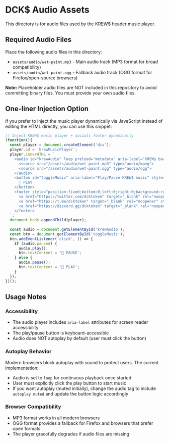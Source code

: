 # DCK$ Audio Assets

This directory is for audio files used by the KREW$ header music player.

## Required Audio Files

Place the following audio files in this directory:
- `assets/audio/wet-paint.mp3` - Main audio track (MP3 format for broad compatibility)
- `assets/audio/wet-paint.ogg` - Fallback audio track (OGG format for Firefox/open-source browsers)

**Note:** Placeholder audio files are NOT included in this repository to avoid committing binary files. You must provide your own audio files.

## One-liner Injection Option

If you prefer to inject the music player dynamically via JavaScript instead of editing the HTML directly, you can use this snippet:

```javascript
// Inject KREW$ music player + socials footer dynamically
(function(){
  const player = document.createElement('div');
  player.id = 'krewMusicPlayer';
  player.innerHTML = `
    <audio id="krewAudio" loop preload="metadata" aria-label="KREW$ background music">
      <source src="/assets/audio/wet-paint.mp3" type="audio/mpeg">
      <source src="/assets/audio/wet-paint.ogg" type="audio/ogg">
    </audio>
    <button id="toggleMusic" aria-label="Play/Pause KREW$ music" style="position:fixed;top:80px;right:20px;z-index:9999;padding:8px 16px;background:#39ff14;color:#000;border:2px solid #000;border-radius:8px;font-weight:bold;cursor:pointer;font-family:system-ui;box-shadow:0 4px 12px rgba(57,255,20,.4)">
      🎵 PLAY
    </button>
    <footer style="position:fixed;bottom:0;left:0;right:0;background:rgba(0,0,0,.85);backdrop-filter:blur(10px);padding:12px;text-align:center;border-top:1px solid rgba(255,255,255,.1);z-index:9998;font-size:14px">
      <a href="https://twitter.com/dcktoken" target="_blank" rel="noopener" style="color:#39ff14;margin:0 10px;text-decoration:none">Twitter</a>
      <a href="https://t.me/dcktoken" target="_blank" rel="noopener" style="color:#39ff14;margin:0 10px;text-decoration:none">Telegram</a>
      <a href="https://discord.gg/dcktoken" target="_blank" rel="noopener" style="color:#39ff14;margin:0 10px;text-decoration:none">Discord</a>
    </footer>
  `;
  document.body.appendChild(player);
  
  const audio = document.getElementById('krewAudio');
  const btn = document.getElementById('toggleMusic');
  btn.addEventListener('click', () => {
    if (audio.paused) {
      audio.play();
      btn.textContent = '🎵 PAUSE';
    } else {
      audio.pause();
      btn.textContent = '🎵 PLAY';
    }
  });
})();
```

## Usage Notes

### Accessibility
- The audio player includes `aria-label` attributes for screen reader accessibility
- The play/pause button is keyboard-accessible
- Audio does NOT autoplay by default (user must click the button)

### Autoplay Behavior
Modern browsers block autoplay with sound to protect users. The current implementation:
- Audio is set to `loop` for continuous playback once started
- User must explicitly click the play button to start music
- If you want autoplay (muted initially), change the audio tag to include `autoplay muted` and update the button logic accordingly

### Browser Compatibility
- MP3 format works in all modern browsers
- OGG format provides a fallback for Firefox and browsers that prefer open formats
- The player gracefully degrades if audio files are missing
